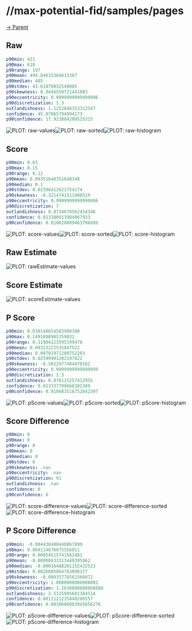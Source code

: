 
# //max-potential-fid/samples/pages

[→ Parent](../..)


## Raw


```yaml
p90min: 421
p90max: 618
p90range: 197
p90mean: 494.84615384615387
p90median: 485
p90stdev: 43.61870832540005
p90skewness: 0.9446550721441883
p90eccentricity: 0.9999999999999996
p90discretization: 1.3
outlandishness: 1.1252846353312547
confidence: 45.07065794994173
p90confidence: 17.923804209525315

```

![PLOT: raw-values](./raw/values.svg)![PLOT: raw-sorted](./raw/sorted.svg)![PLOT: raw-histogram](./raw/histogram.svg)
## Score


```yaml
p90min: 0.03
p90max: 0.15
p90range: 0.12
p90mean: 0.09351648351648348
p90median: 0.1
p90stdev: 0.02586412621754274
p90skewness: -0.3214741511400519
p90eccentricity: 0.9999999999999996
p90discretization: 7
outlandishness: 0.8734670562454346
confidence: 0.013380913984067933
p90confidence: 0.010628089463706886

```

![PLOT: score-values](./score/values.svg)![PLOT: score-sorted](./score/sorted.svg)![PLOT: score-histogram](./score/histogram.svg)
## Raw Estimate

![PLOT: rawEstimate-values](./rawEstimate/values.svg)
## Score Estimate

![PLOT: scoreEstimate-values](./scoreEstimate/values.svg)
## P Score


```yaml
p90min: 0.030148654583908308
p90max: 0.1491898905359031
p90range: 0.11904123595199478
p90mean: 0.09323222535847522
p90median: 0.09701971208752203
p90stdev: 0.02599901202197822
p90skewness: -0.3022977404470162
p90eccentricity: 0.9999999999999999
p90discretization: 1.3
outlandishness: 0.876115257412955
confidence: 0.013337709668302389
p90confidence: 0.010683516752642397

```

![PLOT: pScore-values](./pScore/values.svg)![PLOT: pScore-sorted](./pScore/sorted.svg)![PLOT: pScore-histogram](./pScore/histogram.svg)
## Score Difference


```yaml
p90min: 0
p90max: 0
p90range: 0
p90mean: 0
p90median: 0
p90stdev: 0
p90skewness: .nan
p90eccentricity: .nan
p90discretization: 91
outlandishness: .nan
confidence: 0
p90confidence: 0

```

![PLOT: score-difference-values](./score-difference/values.svg)![PLOT: score-difference-sorted](./score-difference/sorted.svg)![PLOT: score-difference-histogram](./score-difference/histogram.svg)
## P Score Difference


```yaml
p90min: -0.004430480440067899
p90max: 0.004114676975556911
p90range: 0.00854515741562481
p90mean: -0.00008433313449395962
p90median: -0.00016488261152422523
p90stdev: 0.0026005064763090177
p90skewness: -0.08035778562566072
p90eccentricity: 1.0000000000000002
p90discretization: 1.2638888888888888
outlandishness: 2.5125995601384514
confidence: 0.0011121235448286557
p90confidence: 0.0010686003945656276

```

![PLOT: pScore-difference-values](./pScore-difference/values.svg)![PLOT: pScore-difference-sorted](./pScore-difference/sorted.svg)![PLOT: pScore-difference-histogram](./pScore-difference/histogram.svg)